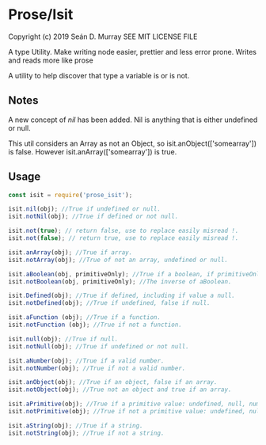 # Prose/Isit

Copyright (c) 2019 Seán D. Murray
SEE MIT LICENSE FILE

A type Utility. Make writing node easier, prettier and less error prone. Writes and reads more like prose

A utility to help discover that type a variable is or is not.

## Notes

A new concept of *nil* has been added. Nil is anything that is either undefined or null.

This util considers an Array as not an Object, so isit.anObject(['somearray']) is false. However isit.anArray(['somearray']) is true.

## Usage

```javascript
const isit = require('prose_isit');

isit.nil(obj); //True if undefined or null.
isit.notNil(obj); //True if defined or not null.

isit.not(true); // return false, use to replace easily misread !.
isit.not(false); // return true, use to replace easily misread !.

isit.anArray(obj); //True if array.
isit.notArray(obj); //True of not an array, undefined or null.

isit.aBoolean(obj, primitiveOnly); //True if a boolean, if primitiveOnly false (default) then boolean primitives or boolean objects return true, if primitiveOnly true, then only boolean primitives return true
isit.notBoolean(obj, primitiveOnly); //The inverse of aBoolean.

isit.Defined(obj); //True if defined, including if value a null.
isit.notDefined(obj); //True if undefined, false if null.

isit.aFunction (obj); //True if a function.
isit.notFunction (obj); //True if not a function.

isit.null(obj); //True if null.
isit.notNull(obj); //True if undefined or not null.

isit.aNumber(obj); //True if a valid number.
isit.notNumber(obj); //True if not a valid number.

isit.anObject(obj); //True if an object, false if an array.
isit.notObject(obj); //True not an object and true if an array.

isit.aPrimitive(obj); //True if a primitive value: undefined, null, number, string, boolean primitive, else false.
isit.notPrimitive(obj); //True if not a primitive value: undefined, null, number, string, boolean primitive, else false.

isit.aString(obj); //True if a string.
isit.notString(obj); //True if not a string.
```
